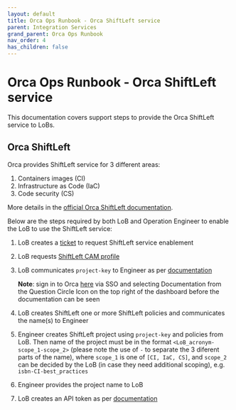 ```yaml
---
layout: default
title: Orca Ops Runbook - Orca ShiftLeft service
parent: Integration Services
grand_parent: Orca Ops Runbook
nav_order: 4
has_children: false
---
```

# Orca Ops Runbook - Orca ShiftLeft service
This documentation covers support steps to provide the Orca ShiftLeft service to
LoBs.

## Orca ShiftLeft
Orca provides ShiftLeft service for 3 different areas:
1. Containers images (CI)
2. Infrastructure as Code (IaC)
3. Code security (CS)

More details in the [official Orca ShiftLeft
documentation](https://docs.orcasecurity.io/docs/shift-left-security).

Below are the steps required by both LoB and Operation Engineer to enable the
LoB to use the ShiftLeft service:

1. LoB creates a
   [ticket](https://itsm.services.sap/sp?id=sc_cat_item&sys_id=ada60b961bd09150341e11739b4bcb65&sysparm_category=cbe15fd61b549150341e11739b4bcb8a&catalog_id=09a3ed6a1b2f80d020c8fddacd4bcb02)
   to request ShiftLeft service enablement
2. LoB requests [ShiftLeft CAM profile](...)
3. LoB communicates `project-key` to Engineer as per
   [documentation](https://docs.orcasecurity.io/docs/orca-cli-configuration-file)

   **Note**: sign in to Orca [here](https://eu.sap.app.orcasecurity.io) via SSO
   and selecting Documentation from the Question Circle Icon on the top right of
   the dashboard before the documentation can be seen

4. LoB creates ShiftLeft one or more ShiftLeft policies and communicates the
   name(s) to Engineer
5. Engineer creates ShiftLeft project using `project-key` and policies from
   LoB. Then name of the project must be in the format
   `<LoB_acronym-scope_1-scope_2>` (please note the use of `-` to separate the 3
   diferent parts of the name), where `scope_1` is one of `[CI, IaC, CS]`, and
   `scope_2` can be decided by the LoB (in case they need additional scoping),
   e.g. `isbn-CI-best_practices`
6. Engineer provides the project name to LoB
7. LoB creates an API token as per
   [documentation](https://docs.orcasecurity.io/docs/obtaining-an-api-token-for-shift-left)
